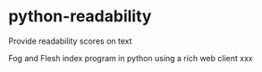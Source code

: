 python-readability
==================

Provide readability scores on text

Fog and Flesh index program in python using a rich web client
xxx
